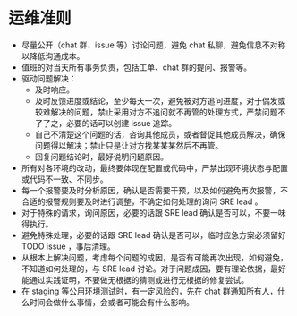 # 运维准则

- 尽量公开（chat 群、issue 等）讨论问题，避免 chat 私聊，避免信息不对称以降低沟通成本。
- 值班的对当天所有事务负责，包括工单、chat 群的提问、报警等。
- 驱动问题解决：
    - 及时响应。
    - 及时反馈进度或结论，至少每天一次，避免被对方追问进度，对于偶发或较难解决的问题，禁止采用对方不追问就不再管的处理方式，严禁问题不了了之，必要的话可以创建 issue 追踪。
    - 自己不清楚这个问题的话，咨询其他成员，或者督促其他成员解决，确保问题得以解决；禁止只是让对方找某某某然后不再管。
    - 回复问题结论时，最好说明问题原因。
- 所有对各环境的改动，最终要体现在配置或代码中，严禁出现环境状态与配置或代码不一致、不同步。
- 每一个报警要及时分析原因，确认是否需要干预，以及如何避免再次报警，不合适的报警规则要及时进行调整，不确定如何处理的询问 SRE lead 。
- 对于特殊的请求，询问原因，必要的话跟 SRE lead 确认是否可以，不要一味得执行。
- 避免特殊处理，必要的话跟 SRE lead 确认是否可以，临时应急方案必须留好 TODO issue ，事后清理。
- 从根本上解决问题，考虑每个问题的成因，是否有可能再次出现，如何避免，不知道如何处理的，与 SRE lead 讨论。对于问题成因，要有理论依据，最好能通过实践证明，不要做无根据的猜测或进行无根据的修复尝试。
- 在 staging 等公用环境测试时，有一定风险的，先在 chat 群通知所有人，什么时间会做什么事情，会或者可能会有什么影响。
